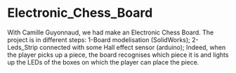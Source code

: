 # Electronic_Chess_Board
With Camille Guyonnaud, we had make an Electronic Chess Board.
The project is in different steps: 
  1-Board modelisation (SolidWorks);
  2-Leds_Strip connected with some Hall effect sensor (arduino);
Indeed, when the player picks up a piece, the board recognises which piece it is and lights up the LEDs of the boxes on which the player can place the piece.
